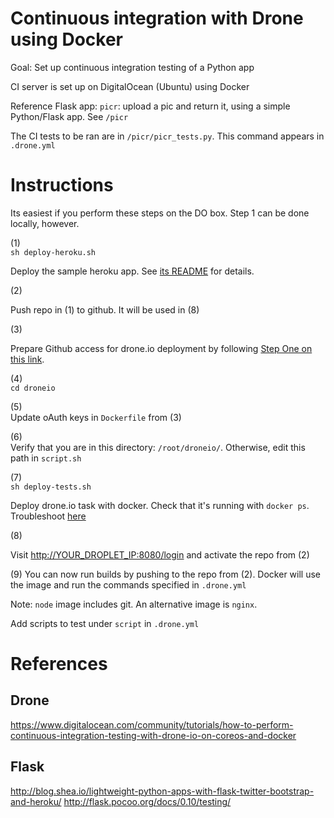Continuous integration with Drone using Docker
===============================================================================
Goal: Set up continuous integration testing of a Python app

CI server is set up on DigitalOcean (Ubuntu) using Docker

Reference Flask app: `picr`: upload a pic and return it, using a simple
Python/Flask app. See `/picr`

The CI tests to be ran are in `/picr/picr_tests.py`. This command appears in `.drone.yml`


Instructions
===============================================================================
Its easiest if you perform these steps on the DO box. Step 1 can be done locally, however.

(1)  
`sh deploy-heroku.sh`

Deploy the sample heroku app. See [its README](/picr/README.md) for details.

(2)

Push repo in (1) to github. It will be used in (8)

(3)

Prepare Github access for drone.io deployment by following
[Step One on this link](https://www.digitalocean.com/community/tutorials/how-to-perform-continuous-integration-testing-with-drone-io-on-coreos-and-docker#step-one-—-prepare-github).

(4)  
`cd droneio`

(5)  
Update oAuth keys in `Dockerfile` from (3)

(6)   
Verify that you are in this directory: `/root/droneio/`. Otherwise, edit
this path in `script.sh`

(7)  
`sh deploy-tests.sh`

Deploy drone.io task with docker. Check that it's running with
`docker ps`. Troubleshoot
[here](https://www.digitalocean.com/community/tutorials/how-to-perform-continuous-integration-testing-with-drone-io-on-coreos-and-docker#step-two-—-launch-the-drone-container)

(8)  

Visit [http://YOUR_DROPLET_IP:8080/login](http://YOUR_DROPLET_IP:8080/login)
and activate the repo from (2)

(9)
You can now run builds by pushing to the repo from (2). Docker will use the
image and run the commands specified in `.drone.yml`

Note: `node` image includes git. An alternative image is `nginx`.

Add scripts to test under `script` in `.drone.yml`



References
===============================================================================
## Drone
https://www.digitalocean.com/community/tutorials/how-to-perform-continuous-integration-testing-with-drone-io-on-coreos-and-docker

## Flask
http://blog.shea.io/lightweight-python-apps-with-flask-twitter-bootstrap-and-heroku/
http://flask.pocoo.org/docs/0.10/testing/


